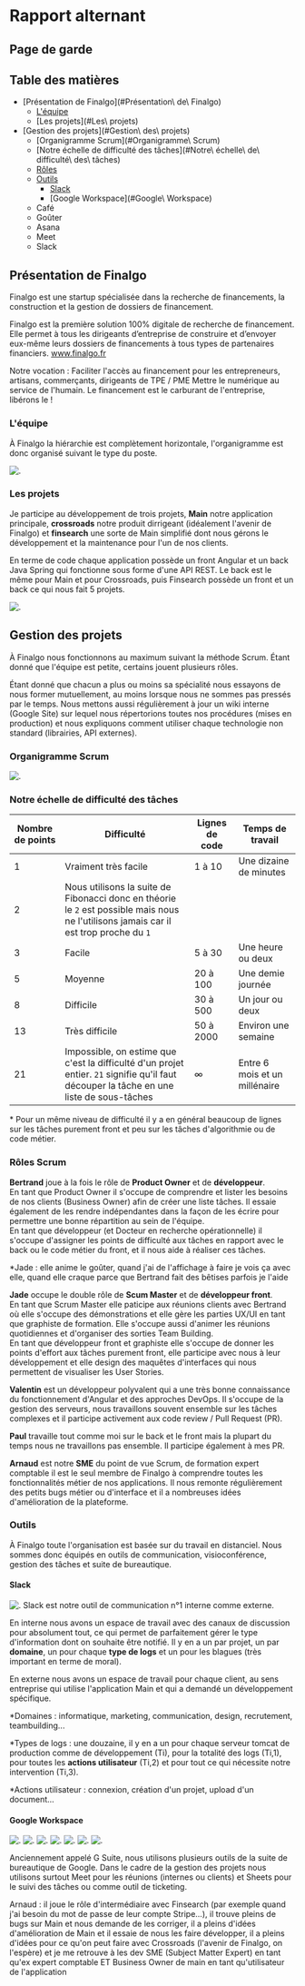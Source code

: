 # Rapport alternant

## Page de garde

## Table des matières

- [Présentation de Finalgo](#Présentation\ de\ Finalgo)
  - [L'équipe](#L'équipe)
  - [Les projets](#Les\ projets)
- [Gestion des projets](#Gestion\ des\ projets)
  - [Organigramme Scrum](#Organigramme\ Scrum)
  - [Notre échelle de difficulté des tâches](#Notre\ échelle\ de\ difficulté\ des\ tâches)
  - [Rôles](#Rôles)
  - [Outils](#Outils)
    - [Slack](#Slack)
    - [Google Workspace](#Google\ Workspace)
  - Café
  - Goûter
  - Asana
  - Meet
  - Slack

## Présentation de Finalgo

Finalgo est une startup spécialisée dans la recherche de financements, la construction et la gestion de dossiers de financement.

Finalgo est la première solution 100% digitale de recherche de financement. Elle permet à tous les dirigeants d’entreprise de construire et d’envoyer eux-même leurs dossiers de financements à tous types de partenaires financiers. www.finalgo.fr

Notre vocation :
Faciliter l'accès au financement pour les entrepreneurs, artisans, commerçants, dirigeants de TPE / PME
Mettre le numérique au service de l'humain.
Le financement est le carburant de l'entreprise, libérons le !

### L'équipe

À Finalgo la hiérarchie est complètement horizontale, l'organigramme est donc organisé suivant le type du poste.

![.](./organigramme.svg)

### Les projets

Je participe au développement de trois projets, **Main** notre application principale, **crossroads** notre produit dirrigeant (idéalement l'avenir de Finalgo) et **finsearch** une sorte de Main simplifié dont nous gérons le développement et la maintenance pour l'un de nos clients.

En terme de code chaque application possède un front Angular et un back Java Spring qui fonctionne sous forme d'une API REST. Le back est le même pour Main et pour Crossroads, puis Finsearch possède un front et un back ce qui nous fait 5 projets.

![.](projets.svg)

## Gestion des projets

À Finalgo nous fonctionnons au maximum suivant la méthode Scrum. Étant donné que l'équipe est petite, certains jouent plusieurs rôles.

Étant donné que chacun a plus ou moins sa spécialité nous essayons de nous former mutuellement, au moins lorsque nous ne sommes pas pressés par le temps. Nous mettons aussi régulièrement à jour un wiki interne (Google Site) sur lequel nous répertorions toutes nos procédures (mises en production) et nous expliquons comment utiliser chaque technologie non standard (librairies, API externes).

### Organigramme Scrum

![.](scrum.svg)

### Notre échelle de difficulté des tâches

| Nombre de points | Difficulté | Lignes de code | Temps de travail |
| ---------------- | ---------- | -------------- | ---------------- |
| 1 | Vraiment très facile | 1 à 10 | Une dizaine de minutes |
| 2 | Nous utilisons la suite de Fibonacci donc en théorie le `2` est possible mais nous ne l'utilisons jamais car il est trop proche du `1` |
| 3 | Facile | 5 à 30 | Une heure ou deux |
| 5 | Moyenne | 20 à 100 | Une demie journée |
| 8 | Difficile | 30 à 500 | Un jour ou deux |
| 13 | Très difficile | 50 à 2000 | Environ une semaine |
| 21 | Impossible, on estime que c'est la difficulté d'un projet entier. `21` signifie qu'il faut découper la tâche en une liste de sous-tâches | ∞ | Entre 6 mois et un millénaire |

\* Pour un même niveau de difficulté il y a en général beaucoup de lignes sur les tâches purement front et peu sur les tâches d'algorithmie ou de code métier.

### Rôles Scrum

**Bertrand** joue à la fois le rôle de **Product Owner** et de **développeur**.  
En tant que Product Owner il s'occupe de comprendre et lister les besoins de nos clients (Business Owner) afin de créer une liste tâches. Il essaie également de les rendre indépendantes dans la façon de les écrire pour permettre une bonne répartition au sein de l'équipe.  
En tant que développeur (et Docteur en recherche opérationnelle) il s'occupe d'assigner les points de difficulté aux tâches en rapport avec le back ou le code métier du front, et il nous aide à réaliser ces tâches.

*Jade : elle anime le goûter, quand j'ai de l'affichage à faire je vois ça avec elle, quand elle craque parce que Bertrand fait des bêtises parfois je l'aide

**Jade** occupe le double rôle de **Scum Master** et de **développeur front**.  
En tant que Scrum Master elle paticipe aux réunions clients avec Bertrand où elle s'occupe des démonstrations et elle gère les parties UX/UI en tant que graphiste de formation. Elle s'occupe aussi d'animer les réunions quotidiennes et d'organiser des sorties Team Building.  
En tant que développeur front et graphiste elle s'occupe de donner les points d'effort aux tâches purement front, elle participe avec nous à leur développement et elle design des maquêtes d'interfaces qui nous permettent de visualiser les User Stories.

**Valentin** est un développeur polyvalent qui a une très bonne connaissance du fonctionnement d'Angular et des approches DevOps. Il s'occupe de la gestion des serveurs, nous travaillons souvent ensemble sur les tâches complexes et il participe activement aux code review / Pull Request (PR).

**Paul** travaille tout comme moi sur le back et le front mais la plupart du temps nous ne travaillons pas ensemble. Il participe également à mes PR.

**Arnaud** est notre **SME** du point de vue Scrum, de formation expert comptable il est le seul membre de Finalgo à comprendre toutes les fonctionnalités métier de nos applications. Il nous remonte régulièrement des petits bugs métier ou d'interface et il a nombreuses idées d'amélioration de la plateforme.

### Outils

À Finalgo toute l'organisation est basée sur du travail en distanciel. Nous sommes donc équipés en outils de communication, visioconférence, gestion des tâches et suite de bureautique.

#### Slack

![.](slack.png) Slack est notre outil de communication n°1 interne comme externe.

En interne nous avons un espace de travail avec des canaux de discussion pour absolument tout, ce qui permet de parfaitement gérer le type d'information dont on souhaite être notifié. Il y en a un par projet, un par **domaine**, un pour chaque **type de logs** et un pour les blagues (très important en terme de moral).

En externe nous avons un espace de travail pour chaque client, au sens entreprise qui utilise l'application Main et qui a demandé un développement spécifique.

*Domaines : informatique, marketing, communication, design, recrutement, teambuilding...

*Types de logs : une douzaine, il y en a un pour chaque serveur tomcat de production comme de développement (Ti), pour la totalité des logs (Ti,1), pour toutes les **actions utilisateur** (Ti,2) et pour tout ce qui nécessite notre intervention (Ti,3).

*Actions utilisateur : connexion, création d'un projet, upload d'un document...

#### Google Workspace

![.](gmail.png) ![.](gdrive.png) ![.](gsheets.png) ![.](gsite.png) ![.](gcalendar.png) ![.](gmeet.png) ![.](gdocs.png)

Anciennement appelé G Suite, nous utilisons plusieurs outils de la suite de bureautique de Google. Dans le cadre de la gestion des projets nous utilisons surtout Meet pour les réunions (internes ou clients) et Sheets pour le suivi des tâches ou comme outil de ticketing.

Arnaud : il joue le rôle d'intermédiaire avec Finsearch (par exemple quand j'ai besoin du mot de passe de leur compte Stripe...), il trouve pleins de bugs sur Main et nous demande de les corriger, il a pleins d'idées d'amélioration de Main et il essaie de nous les faire développer, il a pleins d'idées pour ce qu'on peut faire avec Crossroads (l'avenir de Finalgo, on l'espère) et je me retrouve à les dev
SME (Subject Matter Expert) en tant qu'ex expert comptable ET Business Owner de main en tant qu'utilisateur de l'application
